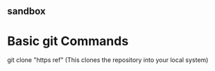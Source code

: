 ## sandbox
# Basic git Commands
git clone "https ref" (This clones the repository into your local system)